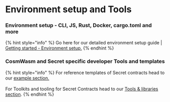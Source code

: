 # Environment setup and Tools

### Environment setup - CLI, JS, Rust, Docker, cargo.toml and more

{% hint style="info" %}
Go here for our detailed environment setup guide | [Getting started - Environment setup.](environment-setup-and-tools.md)
{% endhint %}

### CosmWasm and Secret specific developer Tools and templates

{% hint style="info" %}
For reference templates of Secret contracts head to our [example section.](../secret-by-example/example-contracts/)\
\
For Toolkits and tooling for Secret Contracts head to our [Tools & libraries section](../tools-and-libraries/).
{% endhint %}
